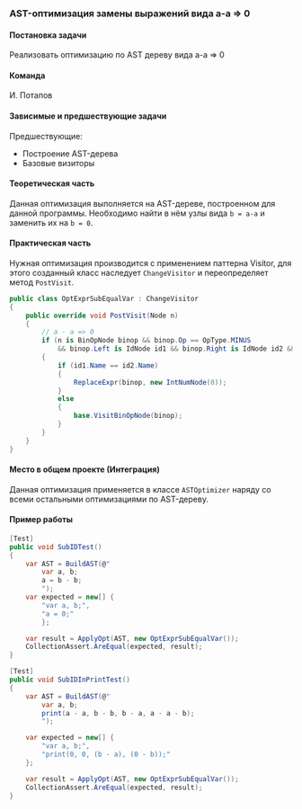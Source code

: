### AST-оптимизация замены выражений вида a-a => 0

#### Постановка задачи
Реализовать оптимизацию по AST дереву вида a-a => 0

#### Команда
И. Потапов

#### Зависимые и предшествующие задачи
Предшествующие:
- Построение AST-дерева
- Базовые визиторы

#### Теоретическая часть
Данная оптимизация выполняется на AST-дереве, построенном для данной программы. Необходимо найти в нём узлы вида ```b = a-a``` и заменить их на ```b = 0```.

#### Практическая часть
Нужная оптимизация производится с применением паттерна Visitor, для этого созданный класс наследует `ChangeVisitor` и переопределяет метод `PostVisit`.
```csharp
public class OptExprSubEqualVar : ChangeVisitor
{
    public override void PostVisit(Node n)
    {
        // a - a => 0
        if (n is BinOpNode binop && binop.Op == OpType.MINUS
            && binop.Left is IdNode id1 && binop.Right is IdNode id2 && id1.Name == id2.Name)
        {
            if (id1.Name == id2.Name)
            {
                ReplaceExpr(binop, new IntNumNode(0));
            }
            else
            {
                base.VisitBinOpNode(binop);
            }
        }
    }
}
```

#### Место в общем проекте (Интеграция)
Данная оптимизация применяется в классе `ASTOptimizer` наряду со всеми остальными оптимизациями по AST-дереву.

#### Пример работы

```csharp
[Test]
public void SubIDTest()
{
    var AST = BuildAST(@"
        var a, b;
        a = b - b;
        ");
    var expected = new[] {
        "var a, b;",
        "a = 0;"
        };

    var result = ApplyOpt(AST, new OptExprSubEqualVar());
    CollectionAssert.AreEqual(expected, result);
}

[Test]
public void SubIDInPrintTest()
{
    var AST = BuildAST(@"
        var a, b;
        print(a - a, b - b, b - a, a - a - b);
        ");

    var expected = new[] {
        "var a, b;",
        "print(0, 0, (b - a), (0 - b));"
    };

    var result = ApplyOpt(AST, new OptExprSubEqualVar());
    CollectionAssert.AreEqual(expected, result);
}
```